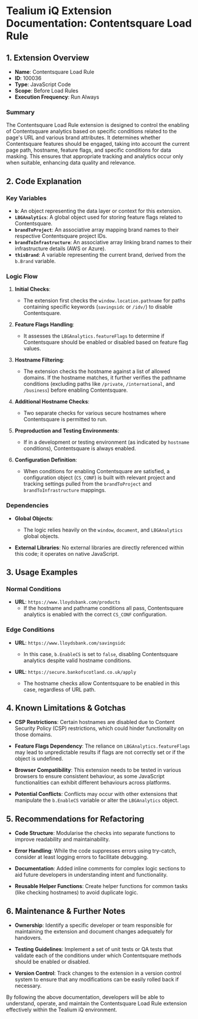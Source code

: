 # Tealium iQ Extension Documentation: Contentsquare Load Rule

## 1. Extension Overview
- **Name**: Contentsquare Load Rule
- **ID**: 100036
- **Type**: JavaScript Code
- **Scope**: Before Load Rules
- **Execution Frequency**: Run Always

### Summary
The Contentsquare Load Rule extension is designed to control the enabling of Contentsquare analytics based on specific conditions related to the page's URL and various brand attributes. It determines whether Contentsquare features should be engaged, taking into account the current page path, hostname, feature flags, and specific conditions for data masking. This ensures that appropriate tracking and analytics occur only when suitable, enhancing data quality and relevance.

## 2. Code Explanation

### Key Variables
- **`b`**: An object representing the data layer or context for this extension. 
- **`LBGAnalytics`**: A global object used for storing feature flags related to Contentsquare.
- **`brandToProject`**: An associative array mapping brand names to their respective Contentsquare project IDs.
- **`brandToInfrastructure`**: An associative array linking brand names to their infrastructure details (AWS or Azure).
- **`thisBrand`**: A variable representing the current brand, derived from the `b.Brand` variable.

### Logic Flow
1. **Initial Checks**:
   - The extension first checks the `window.location.pathname` for paths containing specific keywords (`savingsidc` or `/idv/`) to disable Contentsquare.
  
2. **Feature Flags Handling**:
   - It assesses the `LBGAnalytics.featureFlags` to determine if Contentsquare should be enabled or disabled based on feature flag values. 

3. **Hostname Filtering**:
   - The extension checks the hostname against a list of allowed domains. If the hostname matches, it further verifies the pathname conditions (excluding paths like `/private`, `/international`, and `/business`) before enabling Contentsquare.

4. **Additional Hostname Checks**:
   - Two separate checks for various secure hostnames where Contentsquare is permitted to run.

5. **Preproduction and Testing Environments**:
   - If in a development or testing environment (as indicated by `hostname` conditions), Contentsquare is always enabled.

6. **Configuration Definition**:
   - When conditions for enabling Contentsquare are satisfied, a configuration object (`CS_CONF`) is built with relevant project and tracking settings pulled from the `brandToProject` and `brandToInfrastructure` mappings.

### Dependencies
- **Global Objects**: 
  - The logic relies heavily on the `window`, `document`, and `LBGAnalytics` global objects.
  
- **External Libraries**: No external libraries are directly referenced within this code; it operates on native JavaScript.

## 3. Usage Examples

### Normal Conditions
- **URL**: `https://www.lloydsbank.com/products`
  - If the hostname and pathname conditions all pass, Contentsquare analytics is enabled with the correct `CS_CONF` configuration.
  
### Edge Conditions
- **URL**: `https://www.lloydsbank.com/savingsidc`
  - In this case, `b.EnableCS` is set to `false`, disabling Contentsquare analytics despite valid hostname conditions.

- **URL**: `https://secure.bankofscotland.co.uk/apply`
  - The hostname checks allow Contentsquare to be enabled in this case, regardless of URL path.

## 4. Known Limitations & Gotchas
- **CSP Restrictions**: Certain hostnames are disabled due to Content Security Policy (CSP) restrictions, which could hinder functionality on those domains.
  
- **Feature Flags Dependency**: The reliance on `LBGAnalytics.featureFlags` may lead to unpredictable results if flags are not correctly set or if the object is undefined.

- **Browser Compatibility**: This extension needs to be tested in various browsers to ensure consistent behaviour, as some JavaScript functionalities can exhibit different behaviours across platforms.

- **Potential Conflicts**: Conflicts may occur with other extensions that manipulate the `b.EnableCS` variable or alter the `LBGAnalytics` object.

## 5. Recommendations for Refactoring
- **Code Structure**: Modularise the checks into separate functions to improve readability and maintainability.
  
- **Error Handling**: While the code suppresses errors using try-catch, consider at least logging errors to facilitate debugging.

- **Documentation**: Added inline comments for complex logic sections to aid future developers in understanding intent and functionality.

- **Reusable Helper Functions**: Create helper functions for common tasks (like checking hostnames) to avoid duplicate logic.

## 6. Maintenance & Further Notes
- **Ownership**: Identify a specific developer or team responsible for maintaining the extension and document changes adequately for handovers.

- **Testing Guidelines**: Implement a set of unit tests or QA tests that validate each of the conditions under which Contentsquare methods should be enabled or disabled.

- **Version Control**: Track changes to the extension in a version control system to ensure that any modifications can be easily rolled back if necessary.

By following the above documentation, developers will be able to understand, operate, and maintain the Contentsquare Load Rule extension effectively within the Tealium iQ environment.